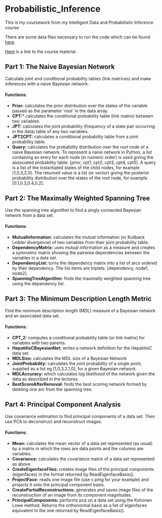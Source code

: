 # Probabilistic_Inference

This is my coursework from my Intelligent Data and Probabilistic Inference course.

There are some data files necessary to run the code which can be found [here](https://www.doc.ic.ac.uk/~dfg/ProbabilisticInference/Coursework/).

[Here](https://www.doc.ic.ac.uk/~dfg/ProbabilisticInference/Bayesian.html) is a link to the course material.


## Part 1: The Naive Bayesian Network
Calculate joint and conditional probability tables (link matrices) and make inferences with a naive Bayesian network.

#### Functions:
* **Prior:** calculates the prior distribution over the states of the variable passed as the parameter 'root' in the data array.
* **CPT:*** calculates the conditional probability table (link matrix) between two variables.
* **JPT:** calculates the joint probability (frequency of a state pair occurring in the data) table of any two variables.
* **JPT2CPT:** calculates a conditional probability table from a joint probability table.
* **Query:** calculates the probability distribution over the root node of a naive Bayesian network. To represent a naive network in Python, a list containing an entry for each node (in numeric order) is used giving the associated probability table: [prior, cpt1, cpt2, cpt3, cpt4, cpt5]. A query is a list of the instantiated states of the child nodes, for example [1,0,3,2,0]. The returned value is a list (or vector) giving the posterior probability distribution over the states of the root
node, for example [0.1,0.3,0.4,0.2].


## Part 2: The Maximally Weighted Spanning Tree
Use the spanning tree algorithm to find a singly connected Bayesian network from a data set.

#### Functions:
* **MutualInformation:** calculates the mutual information (or Kullback Leibler divergence) of two variables from their joint probability table.
* **DependencyMatrix:** uses mutual information as a measure and creates a symmetric matrix showing the pairwise dependencies between the variables in a data set.
* **DependencyList:** turns the dependency matrix into a list of arcs ordered by their dependency. The list items are triplets: [dependency, node1, node2].
* **SpanningTreeAlgorithm:** finds the maximally weighted spanning tree using the dependency list.


## Part 3: The Minimum Description Length Metric
Find the minimum description length (MDL) measure of a Bayesian network and an associated data set.

#### Functions:
* **CPT_2:** computes a conditional probability table (or link matrix) for variables with two parents.
* **HepatitisCBayesianNet:** writes a network definition for the HepatitisC data set.
* **MDLSize:** calculates the MDL size of a Bayesian Network
* **JointProbability:** calculates the joint probability of a single point, supplied as a list eg [1,0,3,2,1,0], for a given Bayesian network.
* **MDLAccuracy:** which calculates log likelihood of the network given the data as described in the lectures.
* **BestScoreAfterRemoval:** finds the best scoring network formed by deleting one arc from the spanning tree.

## Part 4: Principal Component Analysis
Use covariance estimation to find principal components of a data set. Then use PCA to deconstruct and reconstruct images.

#### Functions:
* **Mean:** calculates the mean vector of a data set represented (as usual) by a matrix in which the rows are data points and the columns are variables.
* **Covariance:** calculates the covariance matrix of a data set represented as above.
* **CreateEigenfaceFiles:** creates image files of the principal components (eigenfaces) in the format returned by ReadEigenfaceBasis().
* **ProjectFace:** reads one image file (use c.pmg for your example) and projects it onto the principal component basis.
* **CreatePartialReconstructions:** generates and saves image files of the reconstruction of an image from its component magnitudes.
* **PrincipalComponents:** performs pca on a data set using the Kohonen Lowe method. Returns the orthonormal basis as a list of eigenfaces equivalent to the one returned by ReadEigenfaceBasis().
